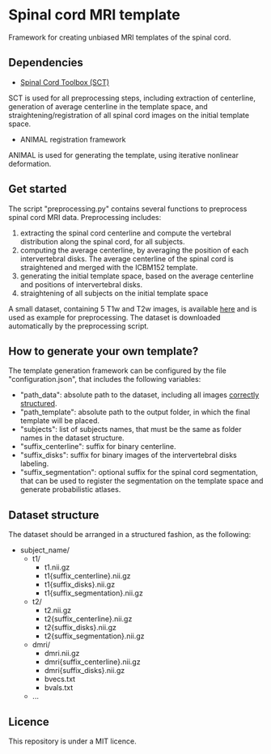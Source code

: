 # Spinal cord MRI template
Framework for creating unbiased MRI templates of the spinal cord.

## Dependencies
- [Spinal Cord Toolbox (SCT)](https://github.com/neuropoly/spinalcordtoolbox)

SCT is used for all preprocessing steps, including extraction of centerline, generation of average centerline in the template space, and straightening/registration of all spinal cord images on the initial template space.

- ANIMAL registration framework

ANIMAL is used for generating the template, using iterative nonlinear deformation.

## Get started
The script "preprocessing.py" contains several functions to preprocess spinal cord MRI data. Preprocessing includes:
1) extracting the spinal cord centerline and compute the vertebral distribution along the spinal cord, for all subjects.
2) computing the average centerline, by averaging the position of each intervertebral disks. The average centerline of the spinal cord is straightened and merged with the ICBM152 template.
3) generating the initial template space, based on the average centerline and positions of intervertebral disks.
4) straightening of all subjects on the initial template space

A small dataset, containing 5 T1w and T2w images, is available [here](https://osf.io/h73cm/) and is used as example for preprocessing. The dataset is downloaded automatically by the preprocessing script.

## How to generate your own template?
The template generation framework can be configured by the file "configuration.json", that includes the following variables:
- "path_data": absolute path to the dataset, including all images [correctly structured](#dataset-structure).
- "path_template": absolute path to the output folder, in which the final template will be placed.
- "subjects": list of subjects names, that must be the same as folder names in the dataset structure.
- "suffix_centerline": suffix for binary centerline.
- "suffix_disks": suffix for binary images of the intervertebral disks labeling.
- "suffix_segmentation": optional suffix for the spinal cord segmentation, that can be used to register the segmentation on the template space and generate probabilistic atlases.

## Dataset structure
The dataset should be arranged in a structured fashion, as the following:
- subject_name/
    - t1/
        - t1.nii.gz
        - t1{suffix_centerline}.nii.gz
        - t1{suffix_disks}.nii.gz
        - t1{suffix_segmentation}.nii.gz
    - t2/
        - t2.nii.gz
        - t2{suffix_centerline}.nii.gz
        - t2{suffix_disks}.nii.gz
        - t2{suffix_segmentation}.nii.gz
    - dmri/
        - dmri.nii.gz
        - dmri{suffix_centerline}.nii.gz
        - dmri{suffix_disks}.nii.gz
        - bvecs.txt
        - bvals.txt
    - ...

## Licence
This repository is under a MIT licence.